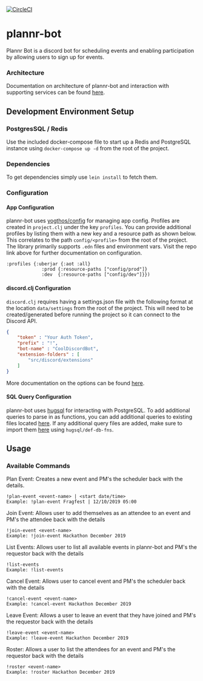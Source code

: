 [![CircleCI](https://circleci.com/gh/rpmcdougall/plannr-bot.svg?style=svg)](https://circleci.com/gh/rpmcdougall/plannr-bot)

# plannr-bot

Plannr Bot is a discord bot for scheduling events and enabling participation by allowing users to sign up for events.

### Architecture

Documentation on architecture of plannr-bot and interaction with supporting services can be found [here](doc/architecture.md).

## Development Environment Setup

### PostgresSQL / Redis

Use the included docker-compose file to start up a Redis and PostgreSQL instance using `docker-compose up -d` from the root of the project.

### Dependencies

To get dependencies simply use `lein install` to fetch them.

### Configuration

#### App Configuration

plannr-bot uses [yogthos/config](https://github.com/yogthos/config) for managing app config. Profiles are created in `project.clj` under the key `profiles`. You can provide additional profiles by listing them with a new key and a resource path as shown below. This correlates to the path `config/<profile>` from the root of the project. The library primarily supports `.edn` files and environment vars. Visit the repo link above for further documentation on configuration.
```
:profiles {:uberjar {:aot :all}
             :prod {:resource-paths ["config/prod"]}
             :dev  {:resource-paths ["config/dev"]}})
```

#### discord.clj Configuration

`discord.clj` requires having a settings.json file with the following format at the location `data/settings` from the root of the project. This will need to be created/generated before running the project so it can connect to the Discord API.

```json
{
    "token" : "Your Auth Token",
    "prefix" : "!",
    "bot-name" : "CoolDiscordBot",
    "extension-folders" : [
        "src/discord/extensions"
    ]
}
```

More documentation on the options can be found [here](https://github.com/gizmo385/discord.clj/blob/master/docs/bot-configuration.md).

#### SQL Query Configuration
plannr-bot uses [hugsql](https://github.com/layerware/hugsql) for interacting with PostgreSQL. To add additional queries to parse in as functions, you can add additional queries to existing files located [here](src/plannr_bot/db/sql). If any additional query files are added, make sure to import them [here](src/plannr_bot/db/sql.clj) using `hugsql/def-db-fns`.


## Usage

### Available Commands
Plan Event: Creates a new event and PM's the scheduler back with the details.
```
!plan-event <event-name> | <start date/time>
Example: !plan-event Fragfest | 12/10/2019 05:00
```

Join Event: Allows user to add themselves as an attendee to an event and PM's the attendee back with the details
```
!join-event <event-name>
Example: !join-event Hackathon December 2019
```

List Events: Allows user to list all available events in plannr-bot and PM's the requestor back with the details
```
!list-events 
Example: !list-events
```

Cancel Event: Allows user to cancel event and PM's the scheduler back with the details
```
!cancel-event <event-name>
Example: !cancel-event Hackathon December 2019
```

Leave Event: Allows a user to leave an event that they have joined and PM's the requestor back with the details
```
!leave-event <event-name>
Example: !leave-event Hackathon December 2019
```

Roster: Allows a user to list the attendees for an event and PM's the requestor back with the details
```
!roster <event-name>
Example: !roster Hackathon December 2019
```


